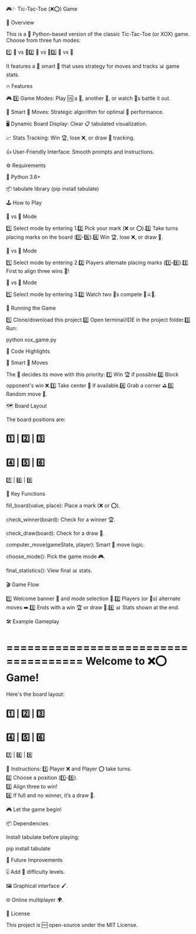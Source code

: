 🎮✨ Tic-Tac-Toe (❌⭕) Game

🌟 Overview

This is a 🐍 Python-based version of the classic Tic-Tac-Toe (or XOX) game. Choose from three fun modes:

1️⃣ 👤 vs 🤖2️⃣ 👤 vs 👤3️⃣ 🤖 vs 🤖

It features a 🧠 smart 🤖 that uses strategy for moves and tracks 📊 game stats.

🔥 Features

🎮 3️⃣ Game Modes: Play 🆚 a 🤖, another 👤, or watch 🤖s battle it out.

🧠 Smart 🤖 Moves: Strategic algorithm for optimal 🤖 performance.

🖥️ Dynamic Board Display: Clear 📋 tabulated visualization.

📈 Stats Tracking: Win 🏆, lose ❌, or draw 🤝 tracking.

👍 User-Friendly Interface: Smooth prompts and instructions.

⚙️ Requirements

🐍 Python 3.6+

📦 tabulate library (pip install tabulate)

🕹️ How to Play

👤 vs 🤖 Mode

1️⃣ Select mode by entering 1.2️⃣ Pick your mark (❌ or ⭕).3️⃣ Take turns placing marks on the board (1️⃣-9️⃣).4️⃣ Win 🏆, lose ❌, or draw 🤝.

👤 vs 👤 Mode

1️⃣ Select mode by entering 2.2️⃣ Players alternate placing marks (1️⃣-9️⃣).3️⃣ First to align three wins 🥇!

🤖 vs 🤖 Mode

1️⃣ Select mode by entering 3.2️⃣ Watch two 🤖s compete 🤖⚔️🤖.

🏁 Running the Game

1️⃣ Clone/download this project.2️⃣ Open terminal/IDE in the project folder.3️⃣ Run:

python xox_game.py

📌 Code Highlights

🧠 Smart 🤖 Moves

The 🤖 decides its move with this priority:
1️⃣ Win 🏆 if possible.2️⃣ Block opponent's win ❌.3️⃣ Take center 🎯 if available.4️⃣ Grab a corner ⛳.5️⃣ Random move 🎲.

🗺️ Board Layout

The board positions are:

  1️⃣ | 2️⃣ | 3️⃣
  ---------
  4️⃣ | 5️⃣ | 6️⃣
  ---------
  7️⃣ | 8️⃣ | 9️⃣

🔑 Key Functions

fill_board(value, place): Place a mark (❌ or ⭕).

check_winner(board): Check for a winner 🏆.

check_draw(board): Check for a draw 🤝.

computer_move(gameState, player): Smart 🤖 move logic.

choose_mode(): Pick the game mode 🎮.

final_statistics(): View final 📊 stats.

🎬 Game Flow

1️⃣ Welcome banner 🎉 and mode selection 🔢.2️⃣ Players (or 🤖s) alternate moves ➡️.3️⃣ Ends with a win 🏆 or draw 🤝.4️⃣ 📊 Stats shown at the end.

🛠️ Example Gameplay

=====================================
        Welcome to ❌⭕ Game!         
=====================================
Here's the board layout:

  1️⃣ | 2️⃣ | 3️⃣
  ---------
  4️⃣ | 5️⃣ | 6️⃣
  ---------
  7️⃣ | 8️⃣ | 9️⃣

📖 Instructions:
1️⃣ Player ❌ and Player ⭕ take turns.  
2️⃣ Choose a position (1️⃣-9️⃣).  
3️⃣ Align three to win!  
4️⃣ If full and no winner, it’s a draw 🤝.

🎮 Let the game begin!

📦 Dependencies

Install tabulate before playing:

pip install tabulate

🚀 Future Improvements

🎚️ Add 🤖 difficulty levels.

🖼️ Graphical interface 🖌️.

🌐 Online multiplayer 🌍.

📜 License

This project is 🆓 open-source under the MIT License.

